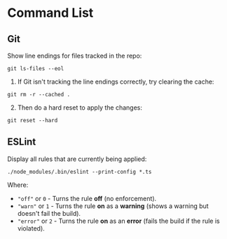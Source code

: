 # Command List

## Git

Show line endings for files tracked in the repo:

```
git ls-files --eol
```

1. If Git isn't tracking the line endings correctly, try clearing the cache:

```
git rm -r --cached .
```

2. Then do a hard reset to apply the changes:

```
git reset --hard
```

## ESLint

Display all rules that are currently being applied:

```
./node_modules/.bin/eslint --print-config *.ts
```

Where:

- `"off"` or `0` - Turns the rule **off** (no enforcement).
- `"warn"` or `1` - Turns the rule **on** as a **warning** (shows a warning but doesn't fail the build).
- `"error"` or `2` - Turns the rule **on** as an **error** (fails the build if the rule is violated).
